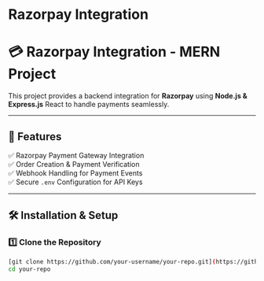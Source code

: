 ﻿# Razorpay Integration
# 💳 Razorpay Integration - MERN Project

This project provides a backend integration for **Razorpay** using **Node.js & Express.js** React  to handle payments seamlessly.

---

## 🚀 Features
✅ Razorpay Payment Gateway Integration  
✅ Order Creation & Payment Verification  
✅ Webhook Handling for Payment Events  
✅ Secure `.env` Configuration for API Keys  

---

## 🛠 Installation & Setup

### 1️⃣ **Clone the Repository**
```sh
[git clone https://github.com/your-username/your-repo.git](https://github.com/janardhankhandagle/Rozorpay-integration-in-mern-.git
cd your-repo
